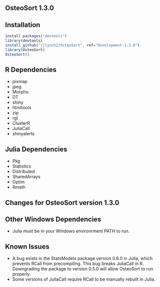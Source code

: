 ## OsteoSort 1.3.0

## Installation
```javascript
install.packages("devtools")
library(devtools)
install_github("jjlynch2/OsteoSort", ref="Development-1.3.0")
library(OsteoSort)
OsteoSort()
```

## R Dependencies
* pixmap
* jpeg
* Morpho
* DT
* shiny
* htmltools
* zip
* rgl
* ClusterR
* JuliaCall
* shinyalerts

## Julia Dependencies
* Pkg
* Statistics
* Distributed
* SharedArrays
* Optim
* Rmath

## Changes for OsteoSort version 1.3.0

## Other Windows Dependencies
* Julia must be in your Windows environrment PATH to run.

## Known Issues
* A bug exists in the StatsModels package version 0.6.0 in Julia, which prevents RCall from precompiling. This bug breaks JuliaCall in R. Downgrading the package to version 0.5.0 will allow OsteoSort to run properly.
* Some versions of JuliaCall require RCall to be manually rebuilt in Julia.
